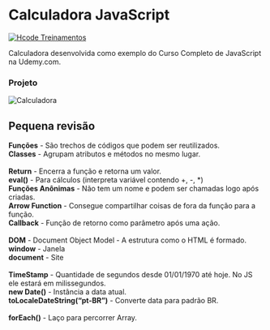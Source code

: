 # Calculadora JavaScript

[![Hcode Treinamentos](https://www.hcode.com.br/res/img/hcode-200x100.png)](https://www.hcode.com.br)

Calculadora desenvolvida como exemplo do Curso Completo de JavaScript na Udemy.com.

### Projeto
![Calculadora](https://firebasestorage.googleapis.com/v0/b/hcode-com-br.appspot.com/o/calculadora-hcode.jpg?alt=media&token=5406aa3f-b965-401c-9b4e-654609c78b33)

## Pequena revisão
**Funções** - São trechos de códigos que podem ser reutilizados.  
**Classes** - Agrupam atributos e métodos no mesmo lugar.  
<br>
**Return** - Encerra a função e retorna um valor.  
**eval()** - Para cálculos (interpreta variável contendo +, -, *)  
**Funções Anônimas** - Não tem um nome e podem ser chamadas logo após criadas.  
**Arrow Function** - Consegue compartilhar coisas de fora da função para a função.  
**Callback** - Função de retorno como parâmetro após uma ação.  
<br>
**DOM** - Document Object Model - A estrutura como o HTML é formado.  
**window** - Janela  
**document** - Site  
<br>
**TimeStamp** - Quantidade de segundos desde 01/01/1970 até hoje. No JS ele estará em milissegundos.  
**new Date()** - Instância a data atual.  
**toLocaleDateString(“pt-BR”)** - Converte data para padrão BR.  
<br>
**forEach()** - Laço para percorrer Array.
